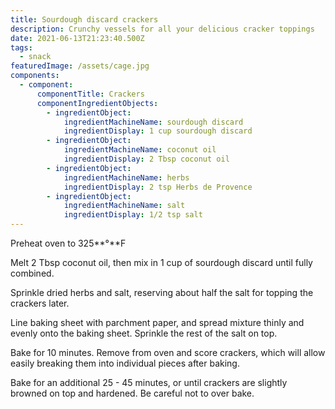 ```yaml
---
title: Sourdough discard crackers
description: Crunchy vessels for all your delicious cracker toppings
date: 2021-06-13T21:23:40.500Z
tags:
  - snack
featuredImage: /assets/cage.jpg
components:
  - component:
      componentTitle: Crackers
      componentIngredientObjects:
        - ingredientObject:
            ingredientMachineName: sourdough discard
            ingredientDisplay: 1 cup sourdough discard
        - ingredientObject:
            ingredientMachineName: coconut oil
            ingredientDisplay: 2 Tbsp coconut oil
        - ingredientObject:
            ingredientMachineName: herbs
            ingredientDisplay: 2 tsp Herbs de Provence
        - ingredientObject:
            ingredientMachineName: salt
            ingredientDisplay: 1/2 tsp salt
---
```

Preheat oven to 325**°**F

Melt 2 Tbsp coconut oil, then mix in 1 cup of sourdough discard until fully combined. 

Sprinkle dried herbs and salt, reserving about half the salt for topping the crackers later. 

Line baking sheet with parchment paper, and spread mixture thinly and evenly onto the baking sheet. Sprinkle the rest of the salt on top. 

Bake for 10 minutes. Remove from oven and score crackers, which will allow easily breaking them into individual pieces after baking. 

Bake for an additional 25 - 45 minutes, or until crackers are slightly browned on top and hardened. Be careful not to over bake.